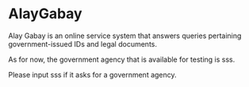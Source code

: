 # AlayGabay
Alay Gabay is an online service system that answers queries pertaining government-issued IDs and legal documents.

As for now, the government agency that is available for testing is sss.

Please input sss if it asks for a government agency.
